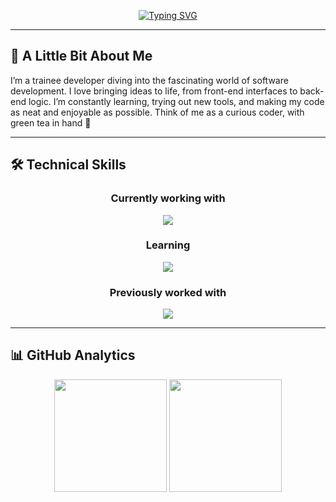 <div align="center">

<a href="https://git.io/typing-svg"><img src="https://readme-typing-svg.demolab.com?font=Fira+Code&weight=600&size=30&pause=1000&color=BB86FC&center=true&vCenter=true&width=600&lines=Hello%2C+I'm+Dana+Skydanova!;Full-Stack+Developer+in+training" alt="Typing SVG" /></a>

</div>


---

## 🎨 A Little Bit About Me
 
I’m a trainee developer diving into the fascinating world of software development. I love bringing ideas to life, from front-end interfaces to back-end logic. I’m constantly learning, trying out new tools, and making my code as neat and enjoyable as possible. Think of me as a curious coder, with green tea in hand 🍵


---
## 🛠️ Technical Skills
<div align="center">
  
### **Currently working with**
<img src="https://skillicons.dev/icons?i=cs,js,html,css,git&theme=dark" />

### **Learning**
<img src="https://skillicons.dev/icons?i=ts,react&theme=dark" />

### **Previously worked with**
<img src="https://skillicons.dev/icons?i=python,java&theme=dark" />
  
</div>

---

## 📊 GitHub Analytics
 
<div align="center">
  <img height="180em" src="https://github-readme-streak-stats.herokuapp.com/?user=dana-skydanova&theme=dracula&hide_border=true&background=0D1117&ring=BB86FC&fire=BB86FC&currStreakLabel=BB86FC&cache_seconds=0"/>
  <img height="180em" src="https://github-readme-stats.vercel.app/api/top-langs/?username=dana-skydanova&layout=compact&langs_count=8&theme=dracula&hide_border=true&bg_color=0D1117&title_color=BB86FC&text_color=C9D1D9&cache_seconds=0"/>
</div>
